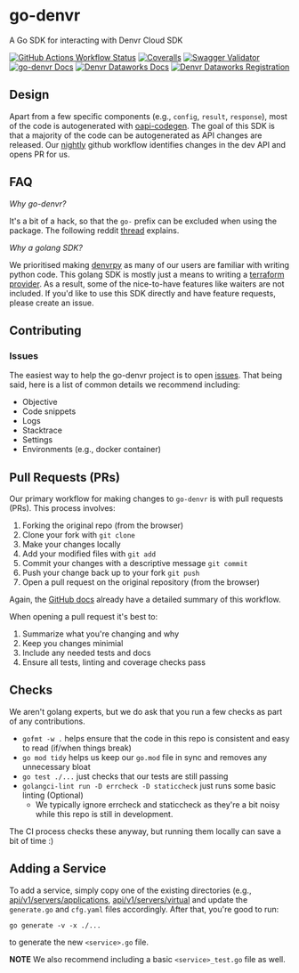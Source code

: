 # go-denvr

A Go SDK for interacting with Denvr Cloud SDK

[![GitHub Actions Workflow Status](https://img.shields.io/github/actions/workflow/status/denvrdata/go-denvr/CI.yml)](https://github.com/denvrdata/go-denvr/actions/workflows/CI.yml)
[![Coveralls](https://img.shields.io/coverallsCoverage/github/denvrdata/go-denvr)](https://coveralls.io/github/denvrdata/go-denvr?branch=main)
[![Swagger Validator](https://img.shields.io/swagger/valid/3.0?specUrl=https%3A%2F%2Fapi.cloud.denvrdata.com%2Fswagger%2Fv1%2Fswagger.json)](https://api.cloud.denvrdata.com/swagger/index.html)
[![go-denvr Docs](https://img.shields.io/badge/denvr-docs-%234493c5?style=flat)](https://pkg.go.dev/github.com/denvrdata/go-denvr)
[![Denvr Dataworks Docs](https://img.shields.io/badge/denvr_cloud-docs-%234493c5?style=flat)](https://docs.denvrdata.com/docs)
[![Denvr Dataworks Registration](https://img.shields.io/badge/denvr_cloud-registration-%234493c5?style=flat)](https://console.cloud.denvrdata.com/account/register-tenant)

## Design

Apart from a few specific components (e.g., `config`, `result`, `response`), most of the code is autogenerated with [oapi-codegen](github.com/oapi-codegen/oapi-codegen).
The goal of this SDK is that a majority of the code can be autogenerated as API changes are released.
Our [nightly](https://github.com/denvrdata/go-denvr/blob/main/.github/workflows/nightly.yml) github workflow identifies changes in the dev API and opens PR for us.

## FAQ

*Why go-denvr?*

It's a bit of a hack, so that the `go-` prefix can be excluded when using the package.
The following reddit [thread](https://www.reddit.com/r/golang/comments/r3as15/how_should_i_name_my_package_repository_when/) explains.

*Why a golang SDK?*

We prioritised making [denvrpy](https://github.com/denvrdata/denvrpy) as many of our users are familiar with writing python code.
This golang SDK is mostly just a means to writing a [terraform provider](https://github.com/denvrdata/terraform-provider-denvr).
As a result, some of the nice-to-have features like waiters are not included. 
If you'd like to use this SDK directly and have feature requests, please create an issue.

## Contributing

### Issues

The easiest way to help the go-denvr project is to open [issues](https://github.com/denvrdata/go-denvr/issues/new/choose).
That being said, here is a list of common details we recommend including:

- Objective
- Code snippets
- Logs
- Stacktrace
- Settings
- Environments (e.g., docker container)

## Pull Requests (PRs)

Our primary workflow for making changes to `go-denvr` is with pull requests (PRs).
This process involves:

1. Forking the original repo (from the browser)
2. Clone your fork with `git clone`
3. Make your changes locally
4. Add your modified files with `git add`
5. Commit your changes with a descriptive message `git commit`
6. Push your change back up to your fork `git push`
7. Open a pull request on the original repository (from the browser)

Again, the [GitHub docs](https://docs.github.com/en/pull-requests/collaborating-with-pull-requests/proposing-changes-to-your-work-with-pull-requests/creating-a-pull-request-from-a-fork) already have a detailed summary of this workflow.

When opening a pull request it's best to:

1. Summarize what you're changing and why
2. Keep you changes minimial
2. Include any needed tests and docs
3. Ensure all tests, linting and coverage checks pass

## Checks

We aren't golang experts, but we do ask that you run a few checks as part of any contributions.

- `gofmt -w .` helps ensure that the code in this repo is consistent and easy to read (if/when things break)
- `go mod tidy` helps us keep our `go.mod` file in sync and removes any unnecessary bloat
- `go test ./...` just checks that our tests are still passing
- `golangci-lint run -D errcheck -D staticcheck` just runs some basic linting (Optional)
  - We typically ignore errcheck and staticcheck as they're a bit noisy while this repo is still in development.

The CI process checks these anyway, but running them locally can save a bit of time :)

## Adding a Service

To add a service, simply copy one of the existing directories (e.g., [api/v1/servers/applications](https://github.com/denvrdata/go-denvr/tree/main/api/v1/servers/applications), [api/v1/servers/virtual](https://github.com/denvrdata/go-denvr/tree/main/api/v1/servers/virtual) and update the `generate.go` and `cfg.yaml` files accordingly.
After that, you're good to run:
```
go generate -v -x ./...
```
to generate the new `<service>.go` file.

**NOTE** We also recommend including a basic `<service>_test.go` file as well.


